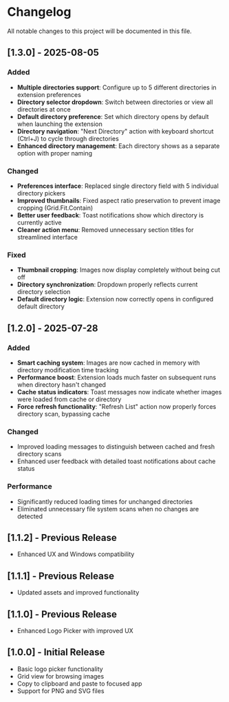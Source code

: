 # Changelog

All notable changes to this project will be documented in this file.

## [1.3.0] - 2025-08-05

### Added
- **Multiple directories support**: Configure up to 5 different directories in extension preferences
- **Directory selector dropdown**: Switch between directories or view all directories at once
- **Default directory preference**: Set which directory opens by default when launching the extension
- **Directory navigation**: "Next Directory" action with keyboard shortcut (Ctrl+J) to cycle through directories
- **Enhanced directory management**: Each directory shows as a separate option with proper naming

### Changed
- **Preferences interface**: Replaced single directory field with 5 individual directory pickers
- **Improved thumbnails**: Fixed aspect ratio preservation to prevent image cropping (Grid.Fit.Contain)
- **Better user feedback**: Toast notifications show which directory is currently active
- **Cleaner action menu**: Removed unnecessary section titles for streamlined interface

### Fixed
- **Thumbnail cropping**: Images now display completely without being cut off
- **Directory synchronization**: Dropdown properly reflects current directory selection
- **Default directory logic**: Extension now correctly opens in configured default directory

## [1.2.0] - 2025-07-28

### Added
- **Smart caching system**: Images are now cached in memory with directory modification time tracking
- **Performance boost**: Extension loads much faster on subsequent runs when directory hasn't changed
- **Cache status indicators**: Toast messages now indicate whether images were loaded from cache or directory
- **Force refresh functionality**: "Refresh List" action now properly forces directory scan, bypassing cache

### Changed
- Improved loading messages to distinguish between cached and fresh directory scans
- Enhanced user feedback with detailed toast notifications about cache status

### Performance
- Significantly reduced loading times for unchanged directories
- Eliminated unnecessary file system scans when no changes are detected

## [1.1.2] - Previous Release
- Enhanced UX and Windows compatibility

## [1.1.1] - Previous Release  
- Updated assets and improved functionality

## [1.1.0] - Previous Release
- Enhanced Logo Picker with improved UX

## [1.0.0] - Initial Release
- Basic logo picker functionality
- Grid view for browsing images
- Copy to clipboard and paste to focused app
- Support for PNG and SVG files